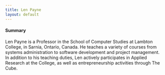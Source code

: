```yaml
---
title: Len Payne
layout: default
---
```

#### Summary

Len Payne is a Professor in the School of Computer Studies at Lambton College, in
Sarnia, Ontario, Canada. He teaches a variety of courses from systems administration
to software development and project management. In addition to his teaching duties,
Len actively participates in Applied Research at the College, as well as
entrepreneurship activities through The Cube.

<!-- more -->
